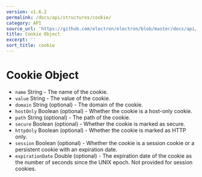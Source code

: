 ```yaml
---
version: v1.6.2
permalink: /docs/api/structures/cookie/
category: API
source_url: 'https://github.com/electron/electron/blob/master/docs/api/structures/cookie.md'
title: Cookie Object
excerpt: ''
sort_title: cookie
---
```

# Cookie Object

*   `name` String - The name of the cookie.
*   `value` String - The value of the cookie.
*   `domain` String (optional) - The domain of the cookie.
*   `hostOnly` Boolean (optional) - Whether the cookie is a host-only cookie.
*   `path` String (optional) - The path of the cookie.
*   `secure` Boolean (optional) - Whether the cookie is marked as secure.
*   `httpOnly` Boolean (optional) - Whether the cookie is marked as HTTP only.
*   `session` Boolean (optional) - Whether the cookie is a session cookie or a persistent cookie with an expiration date.
*   `expirationDate` Double (optional) - The expiration date of the cookie as the number of seconds since the UNIX epoch. Not provided for session cookies.
